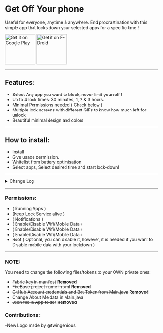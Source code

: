 # Get Off Your phone

Useful for everyone, anytime & anywhere. End procrastination with this simple app that locks down your selected apps for a specific time !

<a href='https://play.google.com/store/apps/details?id=com.nephi.getoffyourphone'><img alt='Get it on Google Play' src='https://play.google.com/intl/en_us/badges/images/generic/en_badge_web_generic.png' height="100"/></a> <a href="https://f-droid.org/app/com.nephi.getoffyourphone"><img src="https://f-droid.org/badge/get-it-on.png" alt="Get it on F-Droid" height="100"></a>

______

## Features:

- Select Any app you want to block, never limit yourself !
- Up to 4 lock times: 30 minutes, 1, 2 & 3 hours.
- Minimal Permissions needed ( Check below )
- Multiple lock screens with different GIFs to know how much left for unlock
- Beautiful minimal design and colors

______

## How to install:

- Install
- Give usage permission.
- Whitelist from battery optimisation
- Select apps, Select desired time and start lock-down!

______

<details><summary>Change Log</summary>
<p>

    v5.9r (18.9.2018//00:05:37)

    [NEW]

    - Daily usage per app (Press on an app in "Selected Apps" screen)
    - Privacy Policy link in About Me
    - F-Droid link in About Me

    [Announcment]

    - Next update will take sometime as i will implement user requested features & reported bugs all at once, bare with me please!

    _________


    If you want to contribute with translations, visit the GitHub repo or Email me.

    Now Get Off Your Phone 🤨

    _________

    5.8r (12.9.2018//10:25:57)

    [NEW]

    Currently selected apps ( Feature Request )
    Now you can check your selected apps without opening the app selector; you can also open specific app settings screen by clicking on it. ( This feature will get more updates such as Usage Time per App )

    _________

    v5.7r (10.9.2018//11:11:41)

    [FIXED]

    - OpenCounters changed from double digits to: 2,3,4,5

    [ANNOUNCEMENT]

    - GOYP is now on F-Droid!

    _________

    v5.6r (21.7.2018//10:40:31)

    [NEW]

    - You can now contribute to translations! Email me if you are interested in translating the app :)

    [Fixed]

    - Some of the selected apps disappearing (Thanks to a user bug report!)
    - Crash upon pressing on Bug Reporter (This has been completely removed)

    [Updated]

    - Multi Selector Library
    - Other dependancies
    - Playstore screenshots
    - Added support email in About
    - Added GitHub account in About


    Thankyou for taking the time and leaving bug reports/feedback!

    Have a wonderful weekend!

</p>
</details>

______

### Permissions:

- <uses-permission android:name="android.permission.PACKAGE_USAGE_STATS" tools:ignore="ProtectedPermissions" /> ( Running Apps )
- <uses-permission android:name="android.permission.WAKE_LOCK" /> (Keep Lock Service alive )
- <uses-permission android:name="android.permission.VIBRATE" /> ( Notifications )
- <uses-permission android:name="android.permission.ACCESS_WIFI_STATE"/> ( Enable/Disable Wifi/Mobile Data )
- <uses-permission android:name="android.permission.CHANGE_WIFI_STATE"/> ( Enable/Disable Wifi/Mobile Data )
- <uses-permission android:name="MODIFY_PHONE_STATE"/> ( Enable/Disable Wifi/Mobile Data )
- Root ( Optional,  you can disable it, however, it is needed if you want to Disable mobile data with your lockdown )

______

### NOTE:

You need to change the following files/tokens to your OWN private ones:

- ~~Fabric key in manifest~~ **Removed**
- ~~FireBase project name in xml~~ **Removed**
- ~~GitHub Account credentials and Bot Token from Main.java~~ **Removed**
- Change About Me data in Main.java
- ~~Json file in App folder~~ **Removed**

### Contributions:
-New Logo made by @twingenious 
